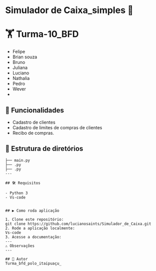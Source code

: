
# Simulador de Caixa_simples 🚀


# 🏋️ Turma-10_BFD
- Felipe         
- Brian souza
- Bruno
- Juliana
- Luciano
- Nathalia
- Pedro
- Wever 
-
## 🚀 Funcionalidades
- Cadastro de clientes
- Cadastro de limites de compras de clientes 
- Recibo de compras.
## 🧱 Estrutura de diretórios

```.
├── main.py
├── .py
├── .py
---

## 🛠️ Requisitos

- Python 3
- Vs-code


## ▶️ Como roda aplicação

1. Clone este repositório:
git clone https://github.com/lucianosaints/Simulador_de_Caixa.git
2. Rode a aplicação localmente:
Vs-code
3. Acesse a documentação:
---
⚠️ Observações
---

## 📌 Autor
Turma_bfd_polo_itaipuaçu_